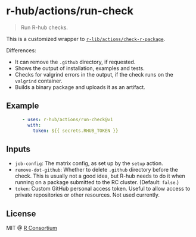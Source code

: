 # r-hub/actions/run-check

> Run R-hub checks.

This is a customized wrapper to
[`r-lib/actions/check-r-package`](https://github.com/r-lib/actions/tree/v2-branch/check-r-package).

Differences:

* It can remove the `.github` directory, if requested.
* Shows the output of installation, examples and tests.
* Checks for valgrind errors in the output, if the check runs on the
  `valgrind` container.
* Builds a binary package and uploads it as an artifact.

## Example

```yaml
      - uses: r-hub/actions/run-check@v1
        with:
          token: ${{ secrets.RHUB_TOKEN }}
```

## Inputs

* `job-config`: The matrix config, as set up by the `setup` action.
* `remove-dot-github`: Whether to delete `.github` directory before the
  check. This is usually not a good idea, but R-hub needs to do it when
  running on a package submitted to the RC cluster. (Default: `false`.)
* `token`: Custom GitHub personal access token. Useful to allow access
  to private repositories or other resources. Not used currently.

## License

MIT @ [R Consortium](https://www.r-consortium.org/)
